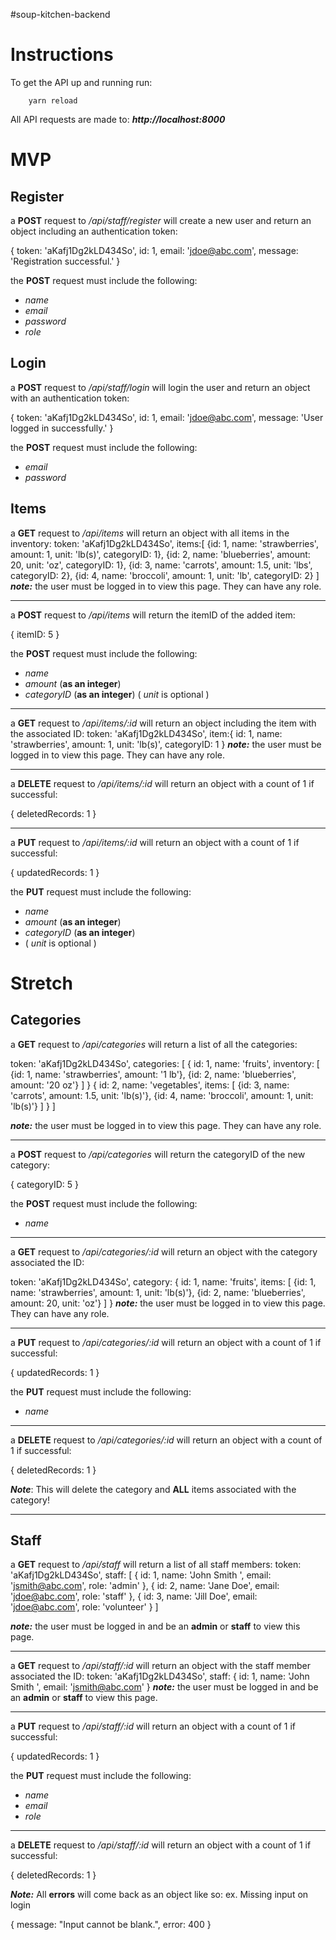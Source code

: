#soup-kitchen-backend

# Instructions

To get the API up and running run:

```console
    yarn reload
```

All API requests are made to: ***http://localhost:8000***

# MVP

## Register

a **POST** request to */api/staff/register* will create a new user and return an object including an authentication token:

{
    token: 'aKafj1Dg2kLD434So',
    id: 1,
    email: 'jdoe@abc.com',
    message: 'Registration successful.'
}

the **POST** request must include the following:

- *name*
- *email*
- *password*
- *role*


## Login

a **POST** request to */api/staff/login* will login the user and return an object with an authentication token:

{
    token: 'aKafj1Dg2kLD434So',
    id: 1,
    email: 'jdoe@abc.com',
    message: 'User logged in successfully.'
}

the **POST** request must include the following:

- *email*
- *password*


## Items

a **GET** request to */api/items* will return an object with all items in the inventory:
token: 'aKafj1Dg2kLD434So',
items:[
    {id: 1, name: 'strawberries', amount: 1, unit: 'lb(s)', categoryID: 1},
    {id: 2, name: 'blueberries', amount: 20, unit: 'oz', categoryID: 1},
    {id: 3, name: 'carrots', amount: 1.5, unit: 'lbs', categoryID: 2},
    {id: 4, name: 'broccoli', amount: 1, unit: 'lb', categoryID: 2}
]
***note:*** the user must be logged in to view this page. They can have any role.

----------------------------------------------------
a **POST** request to */api/items* will return the itemID of the added item:

{
    itemID: 5
}

the **POST** request must include the following:

- *name*
- *amount* (**as an integer**)
- *categoryID* (**as an integer**)
( *unit* is optional )



----------------------------------------------------
a **GET** request to */api/items/:id* will return an object including the item with the associated ID:
token: 'aKafj1Dg2kLD434So',
item:{
    id: 1,
    name: 'strawberries',
    amount: 1, 
    unit: 'lb(s)',
    categoryID: 1
}
***note:*** the user must be logged in to view this page. They can have any role.

----------------------------------------------------
a **DELETE** request to */api/items/:id* will return an object with a count of 1 if successful:

{
    deletedRecords: 1
}

----------------------------------------------------
a **PUT** request to */api/items/:id* will return an object with a count of 1 if successful:

{
    updatedRecords: 1
}

the **PUT** request must include the following:

- *name*
- *amount* (**as an integer**)
- *categoryID* (**as an integer**)
- ( *unit* is optional )



# Stretch

## Categories

a **GET** request to */api/categories* will return a list of all the categories:

token: 'aKafj1Dg2kLD434So',
categories: [
    {
        id: 1,
        name: 'fruits',
        inventory: [
        {id: 1, name: 'strawberries', amount: '1 lb'},
        {id: 2, name: 'blueberries', amount: '20 oz'}
        ]
    }
    {
        id: 2,
        name: 'vegetables',
        items: [
        {id: 3, name: 'carrots', amount: 1.5, unit: 'lb(s)'},
        {id: 4, name: 'broccoli', amount: 1, unit: 'lb(s)'}
        ]
    }
]

***note:*** the user must be logged in to view this page. They can have any role.

----------------------------------------------------
a **POST** request to */api/categories* will return the categoryID of the new category:

{
    categoryID: 5
}

the **POST** request must include the following:
- *name*

------------------------------------------------------
a **GET** request to */api/categories/:id* will return an object with the category associated the ID:

token: 'aKafj1Dg2kLD434So',
category: {
    id: 1,
    name: 'fruits',
    items: [
    {id: 1, name: 'strawberries', amount: 1, unit: 'lb(s)'},
    {id: 2, name: 'blueberries', amount: 20, unit: 'oz'}
    ]
}
***note:*** the user must be logged in to view this page. They can have any role.

------------------------------------------------------
a **PUT** request to */api/categories/:id* will return an object with a count of 1 if successful:

{
    updatedRecords: 1
}

the **PUT** request must include the following:
- *name*

------------------------------------------------------
a **DELETE** request to */api/categories/:id* will return an object with a count of 1 if successful:

{
    deletedRecords: 1
}

***Note***: This will delete the category and **ALL** items associated with the category!

-------------------------------------------------------
## Staff

a **GET** request to */api/staff* will return a list of all staff members:
token: 'aKafj1Dg2kLD434So',
staff: [
    {
        id: 1,
        name: 'John Smith ',
        email: 'jsmith@abc.com',
        role: 'admin'
    },
    {
        id: 2,
        name: 'Jane Doe',
        email: 'jdoe@abc.com',
        role: 'staff'
    },
    {
        id: 3,
        name: 'Jill Doe',
        email: 'jdoe@abc.com',
        role: 'volunteer'
    }
]

***note:*** the user must be logged in and be an **admin** or **staff** to view this page.

----------------------------------------------------
a **GET** request to */api/staff/:id* will return an object with the staff member associated the ID:
token: 'aKafj1Dg2kLD434So',
staff: {
    id: 1,
    name: 'John Smith ',
    email: 'jsmith@abc.com'
}
***note:*** the user must be logged in and be an **admin** or **staff** to view this page.

------------------------------------------------------
a **PUT** request to */api/staff/:id* will return an object with a count of 1 if successful:

{
    updatedRecords: 1
}

the **PUT** request must include the following:
- *name*
- *email*
- *role*

------------------------------------------------------
a **DELETE** request to */api/staff/:id* will return an object with a count of 1 if successful:

{
    deletedRecords: 1
}

***Note:*** All **errors** will come back as an object like so: 
ex. Missing input on login

{
    message: "Input cannot be blank.",
    error: 400
}
